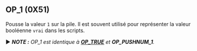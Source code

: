 ## OP_1 (0X51)

Pousse la valeur `1` sur la pile. Il est souvent utilisé pour représenter la valeur booléenne `vrai` dans les scripts.

► ***NOTE :** OP_1 est identique à **[OP_TRUE](/dictionnaire/O.md#op_true-0x51)** et **OP_PUSHNUM_1**.*

